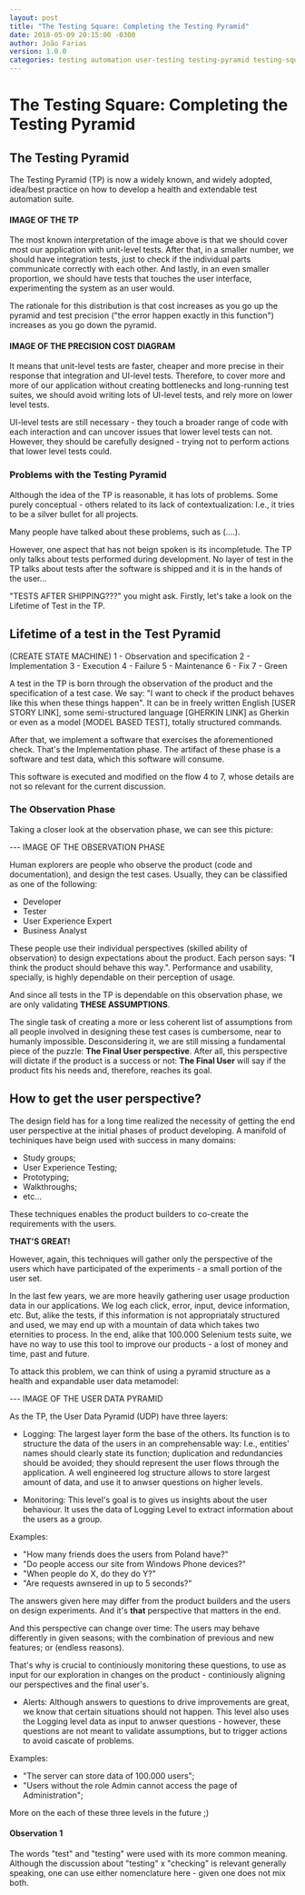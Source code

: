 ```yaml
---
layout: post
title: "The Testing Square: Completing the Testing Pyramid"
date: 2018-05-09 20:15:00 -0300
author: João Farias
version: 1.0.0
categories: testing automation user-testing testing-pyramid testing-square
---
```


# The Testing Square: Completing the Testing Pyramid

## The Testing Pyramid

The Testing Pyramid (TP) is now a widely known, and widely adopted, idea/best practice on how to develop a health and extendable test automation suite.

#### IMAGE OF THE TP

The most known interpretation of the image above is that we should cover most our application with unit-level tests. After that, in a smaller number, we should have integration tests, just to check if the individual parts communicate correctly with each other. And lastly, in an even smaller proportion, we should have tests that touches the user interface, experimenting the system as an user would.

The rationale for this distribution is that cost increases as you go up the pyramid and test precision ("the error happen exactly in this function") increases as you go down the pyramid.

#### IMAGE OF THE PRECISION COST DIAGRAM

It means that unit-level tests are faster, cheaper and more precise in their response that integration and UI-level tests. Therefore, to cover more and more of our application without creating bottlenecks and long-running test suites, we should avoid writing lots of UI-level tests, and rely more on lower level tests.

UI-level tests are still necessary - they touch a broader range of code with each interaction and can uncover issues that lower level tests can not. However, they should be carefully designed - trying not to perform actions that lower level tests could.

### Problems with the Testing Pyramid

Although the idea of the TP is reasonable, it has lots of problems. Some purely conceptual - others related to its lack of contextualization: I.e., it tries to be a silver bullet for all projects.

Many people have talked about these problems, such as (....).

However, one aspect that has not beign spoken is its incompletude. The TP only talks about tests performed during development. No layer of test in the TP talks about tests after the software is shipped and it is in the hands of the user...

"TESTS AFTER SHIPPING???" you might ask. Firstly, let's take a look on the Lifetime of Test in the TP.

## Lifetime of a test in the Test Pyramid

(CREATE STATE MACHINE)
1 - Observation and specification
2 - Implementation
3 - Execution
4 - Failure
5 - Maintenance
6 - Fix
7 - Green

A test in the TP is born through the observation of the product and the specification of a test case. We say: "I want to check if the product behaves like this when these things happen". It can be in freely written English [USER STORY LINK], some semi-structured language [GHERKIN LINK] as Gherkin or even as a model [MODEL BASED TEST], totally structured commands.

After that, we implement a software that exercises the aforementioned check. That's the Implementation phase. The artifact of these phase is a software and test data, which this software will consume.

This software is executed and modified on the flow 4 to 7, whose details are not so relevant for the current discussion.

### The Observation Phase

Taking a closer look at the observation phase, we can see this picture:

--- IMAGE OF THE OBSERVATION PHASE

Human explorers are people who observe the product (code and documentation), and design the test cases. Usually, they can be classified as one of the following:

- Developer
- Tester
- User Experience Expert
- Business Analyst

These people use their individual perspectives (skilled ability of observation) to design expectations about the product. Each person says: "**I** think the product should behave this way.". Performance and usability, specially, is highly dependable on their perception of usage.

And since all tests in the TP is dependable on this observation phase, we are only validating **THESE ASSUMPTIONS**.

The single task of creating a more or less coherent list of assumptions from all people involved in designing these test cases is cumbersome, near to humanly impossible. Desconsidering it, we are still missing a fundamental piece of the puzzle: **The Final User perspective**. After all,
this perspective will dictate if the product is a success or not: **The Final User** will say if the product fits his needs and, therefore, reaches its goal.

## How to get the user perspective?

The design field has for a long time realized the necessity of getting the end user perspective at the initial phases of product developing.
A manifold of techiniques have beign used with success in many domains:

- Study groups;
- User Experience Testing;
- Prototyping;
- Walkthroughs;
- etc...

These techniques enables the product builders to co-create the requirements with the users.

**THAT'S GREAT!**

However, again, this techniques will gather only the perspective of the users which have participated of the experiments - a small portion of the user set.

In the last few years, we are more heavily gathering user usage production data in our applications. We log each click, error, input, device information, etc. But, alike the tests, if this information is not appropriataly structured and used, we may end up with a mountain of data which takes two eternities to process. In the end, alike that 100.000 Selenium tests suite, we have no way to use this tool to improve our products - a lost of money and time, past and future.

To attack this problem, we can think of using a pyramid structure as a health and expandable user data metamodel:

--- IMAGE OF THE USER DATA PYRAMID

As the TP, the User Data Pyramid (UDP) have three layers:

- Logging: The largest layer form the base of the others. Its function is to structure the data of the users in an comprehensable way: I.e., entities' names should clearly state its function; duplication and redundancies should be avoided; they should represent the user flows through the application. A well engineered log structure allows to store largest amount of data, and use it to anwser questions on higher levels.

- Monitoring: This level's goal is to gives us insights about the user behaviour. It uses the data of Logging Level to extract information about the users as a group.

Examples:

- "How many friends does the users from Poland have?"
- "Do people access our site from Windows Phone devices?"
- "When people do X, do they do Y?"
- "Are requests awnsered in up to 5 seconds?"

The answers given here may differ from the product builders and the users on design experiments. And it's **that** perspective that matters in the end.

And this perspective can change over time: The users may behave differently in given seasons; with the combination of previous and new features; or (endless reasons).

That's why is crucial to continiously monitoring these questions, to use as input for our exploration in changes on the product - continiously aligning our perspectives and the final user's.

- Alerts: Although answers to questions to drive improvements are great, we know that certain situations should not happen. This level also uses the Logging level data as input to anwser questions - however, these questions are not meant to validate assumptions, but to trigger actions to avoid cascate of problems.

Examples:

- "The server can store data of 100.000 users";
- "Users without the role Admin cannot access the page of Administration";

More on the each of these three levels in the future ;)

#### Observation 1

The words "test" and "testing" were used with its more common meaning. Although the discussion about "testing" x "checking" is relevant generally speaking, one can use either nomenclature here - given one does not mix both.
